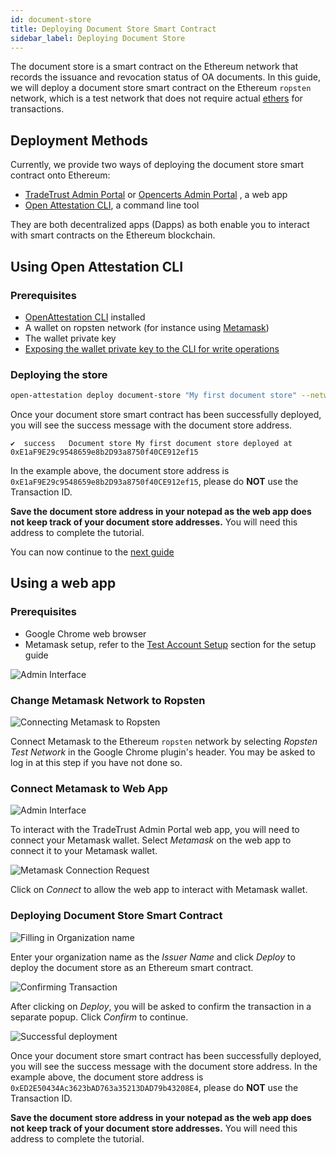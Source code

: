 ```yaml
---
id: document-store
title: Deploying Document Store Smart Contract
sidebar_label: Deploying Document Store
---
```


The document store is a smart contract on the Ethereum network that records the issuance and revocation status of OA documents. In this guide, we will deploy a document store smart contract on the Ethereum `ropsten` network, which is a test network that does not require actual [ethers](/docs/appendix/glossary#ether) for transactions.

## Deployment Methods

Currently, we provide two ways of deploying the document store smart contract onto Ethereum:

- [TradeTrust Admin Portal](https://admin.tradetrust.io/) or [Opencerts Admin Portal](https://admin.opencerts.io/) , a web app
- [Open Attestation CLI](https://github.com/Open-Attestation/open-attestation-cli), a command line tool

They are both decentralized apps (Dapps) as both enable you to interact with smart contracts on the Ethereum blockchain.

## Using Open Attestation CLI

### Prerequisites

- [OpenAttestation CLI](../../component/open-attestation-cli) installed
- A wallet on ropsten network (for instance using [Metamask](/docs/appendix/ropsten-setup))
- The wallet private key
- [Exposing the wallet private key to the CLI for write operations](../../component/open-attestation-cli#writing-operations)

### Deploying the store

```bash
open-attestation deploy document-store "My first document store" --network ropsten
```

Once your document store smart contract has been successfully deployed, you will see the success message with the document store address.

```text
✔  success   Document store My first document store deployed at 0xE1aF9E29c9548659e8b2D93a8750f40CE912ef15
```

In the example above, the document store address is `0xE1aF9E29c9548659e8b2D93a8750f40CE912ef15`, please do **NOT** use the Transaction ID.

**Save the document store address in your notepad as the web app does not keep track of your document store addresses.** You will need this address to complete the tutorial.

You can now continue to the [next guide](./dns-proof)

## Using a web app

### Prerequisites

- Google Chrome web browser
- Metamask setup, refer to the [Test Account Setup](/docs/appendix/ropsten-setup) section for the setup guide

![Admin Interface](/docs/verifiable-document/document-store/interface.png)

### Change Metamask Network to Ropsten

![Connecting Metamask to Ropsten](/docs/verifiable-document/document-store/ropsten.png)

Connect Metamask to the Ethereum `ropsten` network by selecting _Ropsten Test Network_ in the Google Chrome plugin's header. You may be asked to log in at this step if you have not done so.

### Connect Metamask to Web App

![Admin Interface](/docs/verifiable-document/document-store/interface.png)

To interact with the TradeTrust Admin Portal web app, you will need to connect your Metamask wallet. Select _Metamask_ on the web app to connect it to your Metamask wallet.

![Metamask Connection Request](/docs/verifiable-document/document-store/connection-request.png)

Click on _Connect_ to allow the web app to interact with Metamask wallet.

### Deploying Document Store Smart Contract

![Filling in Organization name](/docs/verifiable-document/document-store/deploy.png)

Enter your organization name as the _Issuer Name_ and click _Deploy_ to deploy the document store as an Ethereum smart contract.

![Confirming Transaction](/docs/verifiable-document/document-store/confirmation.png)

After clicking on _Deploy_, you will be asked to confirm the transaction in a separate popup. Click _Confirm_ to continue.

![Successful deployment](/docs/verifiable-document/document-store/success.png)

Once your document store smart contract has been successfully deployed, you will see the success message with the document store address. In the example above, the document store address is `0xED2E50434Ac3623bAD763a35213DAD79b43208E4`, please do **NOT** use the Transaction ID.

**Save the document store address in your notepad as the web app does not keep track of your document store addresses.** You will need this address to complete the tutorial.
